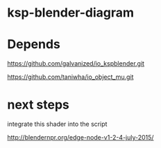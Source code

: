 # ksp-blender-diagram

# Depends

https://github.com/galvanized/io_kspblender.git

https://github.com/taniwha/io_object_mu.git

# next steps

integrate this shader into the script

http://blendernpr.org/edge-node-v1-2-4-july-2015/
